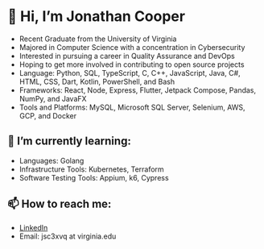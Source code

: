 # 👋 Hi, I’m Jonathan Cooper
- Recent Graduate from the University of Virginia
- Majored in Computer Science with a concentration in Cybersecurity
- Interested in pursuing a career in Quality Assurance and DevOps
- Hoping to get more involved in contributing to open source projects
- Language: Python, SQL, TypeScript, C, C++, JavaScript, Java, C#, HTML, CSS, Dart, Kotlin, PowerShell, and Bash
- Frameworks: React, Node, Express, Flutter, Jetpack Compose, Pandas, NumPy, and JavaFX
- Tools and Platforms: MySQL, Microsoft SQL Server, Selenium, AWS, GCP, and Docker

## 🌱 I’m currently learning:
- Languages: Golang
- Infrastructure Tools: Kubernetes, Terraform
- Software Testing Tools: Appium, k6, Cypress
## 📫 How to reach me:
- [LinkedIn](https://www.linkedin.com/in/jonathan-sch-cooper)
- Email: jsc3xvq at virginia.edu



<!---
csj606/csj606 is a ✨ special ✨ repository because its `README.md` (this file) appears on your GitHub profile.
You can click the Preview link to take a look at your changes.
--->
